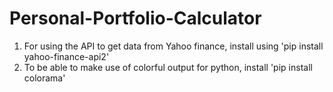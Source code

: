 # Personal-Portfolio-Calculator

1. For using the API to get data from Yahoo finance, install using 'pip install yahoo-finance-api2'
2. To be able to make use of colorful output for python, install 'pip install colorama'